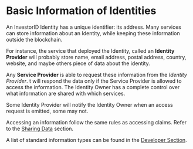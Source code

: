# Basic Information of Identities

An InvestorID Identity has a unique identifier: its address.
Many services can store information about an Identity, while keeping these information outside the blockchain.

For instance, the service that deployed the Identity, called an **Identity Provider** will probably store
name, email address, postal address, country, website, and maybe others piece of data about the identity.

Any **Service Provider** is able to request these information from the *Identity Provider*. 
t will respond the data only if the Service Provider is allowed to access the information. 
The Identity Owner has a complete control over what information are shared with which services.

Some Identity Provider will notify the Identity Owner when an access request is emitted, some may not.

Accessing an information follow the same rules as accessing claims.
Refer to the [Sharing Data](./grants.md) section.

A list of standard information types can be found in the [Developer Section](../developers/constants/information-types.md). 
